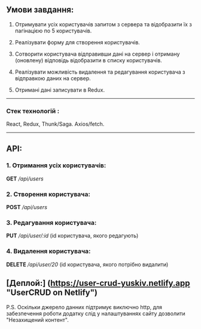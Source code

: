 ## Умови завдання:

1. Отримувати усіх користувачів запитом з сервера та відобразити їх з пагінацією по 5 користувачів.

2. Реалізувати форму для створення користувачів.

3. Сотворити користувача відправивши дані на сервер і отриману (оновлену) відповідь відобразити в списку користувачів.

4. Реалізувати можливість видалення та редагування користувача з відправкою даних на сервер.

5. Отримані дані записувати в Redux.

---
### Стек технологій :
React, Redux, Thunk/Saga. Axios/fetch.

---

## API:
### 1. Отримання усіх користувачів: 
**GET** */api/users*

### 2. Створення користувача:
**POST** */api/users*

### 3. Редагування користувача:   
**PUT** */api/user/:id* (id користувача, якого редагують)

### 4. Видалення користувача:
**DELETE** */api/user/20* (id користувача, якого потрібно видалити)


## [Деплой:] (https://user-crud-yuskiv.netlify.app "UserCRUD on Netlify")

P.S. Оскільки джерело данних підтримує виключно http, для забезпечення роботи додатку слід у налаштуваннях сайту дозволити "Незахищений контент".